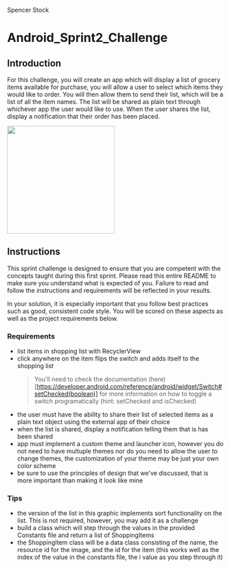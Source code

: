 Spencer Stock

# Android_Sprint2_Challenge

## Introduction

For this challenge, you will create an app which will display a list of grocery items available for purchase, you will allow a user to select which items they would like to order. You will then allow them to send their list, which will be a list of all the item names. The list will be shared as plain text through whichever app the user would like to use. When the user shares the list, display a notification that their order has been placed.

<img src="https://github.com/LambdaSchool/Android_Sprint2_Challenge/blob/master/Sprint2Challenge_ShoppingList.gif?raw=true" width="250">

## Instructions
This sprint challenge is designed to ensure that you are competent with the concepts taught during this first sprint. Please read this entire README to make sure you understand what is expected of you. Failure to read and follow the instructions and requirements will be reflected in your results.

In your solution, it is especially important that you follow best practices such as good, consistent code style. You will be scored on these aspects as well as the project requirements below.

### Requirements
* list items in shopping list with RecyclerView
* click anywhere on the item flips the switch and adds itself to the shopping list
  > You'll need to check the documentation (here)[https://developer.android.com/reference/android/widget/Switch#setChecked(boolean)] for more information on how to toggle a switch programatically (hint: setChecked and isChecked)
* the user must have the ability to share their list of selected items as a plain text object using the external app of their choice
* when the list is shared, display a notification telling them that is has been shared
* app must implement a custom theme and launcher icon, however you do not need to have multuple themes nor do you need to allow the user to change themes, the customization of your theme may be just your own color scheme
* be sure to use the principles of design that we've discussed, that is more important than making it look like mine

### Tips
* the version of the list in this graphic implements sort functionality on the list. This is not required, however, you may add it as a challenge
* build a class which will step through the values in the provided Constants file and return a list of ShoppingItems
* the ShoppingItem class will be a data class consisting of the name, the resource id for the image, and the id for the item (this works well as the index of the value in the constants file, the i value as you step through it) 
